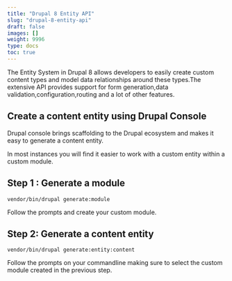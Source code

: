 ```yaml
---
title: "Drupal 8 Entity API"
slug: "drupal-8-entity-api"
draft: false
images: []
weight: 9996
type: docs
toc: true
---
```


The Entity System in Drupal 8 allows developers to easily create custom content types and model data relationships around these types.The extensive API provides support for form generation,data validation,configuration,routing and a lot of other features.

## Create a content entity using Drupal Console
Drupal console brings scaffolding to the Drupal ecosystem and makes it easy to generate a content entity.

In most instances you will find it easier to work with a custom entity within a custom module.

## Step 1 : Generate a module

    vendor/bin/drupal generate:module

Follow the prompts and create your custom module.

## Step 2: Generate a content entity

    vendor/bin/drupal generate:entity:content

Follow the prompts on your commandline making sure to select the custom module created in the previous step.

 

